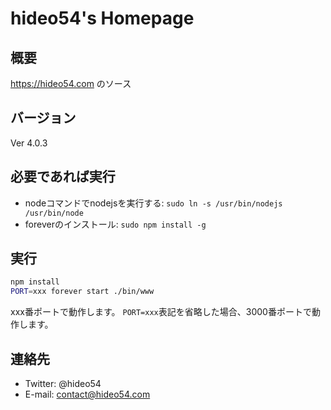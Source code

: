 # hideo54's Homepage

## 概要

https://hideo54.com のソース

## バージョン

Ver 4.0.3

## 必要であれば実行

* nodeコマンドでnodejsを実行する: `sudo ln -s /usr/bin/nodejs /usr/bin/node`
* foreverのインストール: `sudo npm install -g`

## 実行

```bash
npm install
PORT=xxx forever start ./bin/www
```

xxx番ポートで動作します。
`PORT=xxx`表記を省略した場合、3000番ポートで動作します。

## 連絡先

* Twitter: @hideo54
* E-mail: contact@hideo54.com
